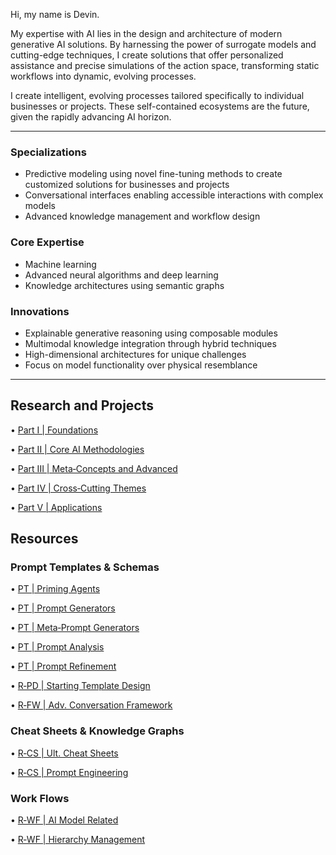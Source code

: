 Hi, my name is Devin.

My expertise with AI lies in the design and architecture of modern generative AI solutions. By harnessing the power of surrogate models and cutting-edge techniques, I create solutions that offer personalized assistance and precise simulations of the action space, transforming static workflows into dynamic, evolving processes.

I create intelligent, evolving processes tailored specifically to individual businesses or projects. These self-contained ecosystems are the future, given the rapidly advancing AI horizon.

---

### Specializations

- Predictive modeling using novel fine-tuning methods to create customized solutions for businesses and projects
- Conversational interfaces enabling accessible interactions with complex models
- Advanced knowledge management and workflow design

### Core Expertise 

- Machine learning
- Advanced neural algorithms and deep learning
- Knowledge architectures using semantic graphs

### Innovations

- Explainable generative reasoning using composable modules
- Multimodal knowledge integration through hybrid techniques
- High-dimensional architectures for unique challenges
- Focus on model functionality over physical resemblance

---

## Research and Projects

• [Part I | Foundations](https://github.com/nerority/AI-Portfolio/wiki/Part-I-%7C-The-Glossary)

• [Part II | Core AI Methodologies](https://github.com/nerority/AI-Portfolio/wiki/Part-II-%7C-Core-AI-Methodologies)

• [Part III | Meta‐Concepts and Advanced](https://github.com/nerority/AI-Portfolio/wiki/Part-III-%7C-Meta%E2%80%90Concepts-and-Advanced)

• [Part IV | Cross‐Cutting Themes](https://github.com/nerority/AI-Portfolio/wiki/Part-IV-%7C-Cross%E2%80%90Cutting-Themes)

• [Part V | Applications](https://github.com/nerority/AI-Portfolio/wiki/Part-V-%7C-Applications)

## Resources

### Prompt Templates & Schemas

• [PT | Priming Agents](https://github.com/nerority/AI-Portfolio/wiki/PT-%7C-Priming-Agents)

• [PT | Prompt Generators](https://github.com/nerority/AI-Portfolio/wiki/PT-%7C-Prompt-Generators)

• [PT | Meta‐Prompt Generators](https://github.com/nerority/AI-Portfolio/wiki/PT-%7C-Meta%E2%80%90Prompt-Generators)

• [PT | Prompt Analysis](https://github.com/nerority/AI-Portfolio/wiki/PT-%7C-Prompt-Analysis)

• [PT | Prompt Refinement](https://github.com/nerority/AI-Portfolio/wiki/PT-%7C-Prompt-Refinement)

• [R‐PD | Starting Template Design](https://github.com/nerority/AI-Portfolio/wiki/R%E2%80%90PD-%7C-Starting-Template-Design)

• [R‐FW | Adv. Conversation Framework](https://github.com/nerority/AI-Portfolio/wiki/R%E2%80%90FW-%7C-Adv.-Conversation-Framework)

### Cheat Sheets & Knowledge Graphs

• [R‐CS | Ult. Cheat Sheets](https://github.com/nerority/AI-Portfolio/wiki/R%E2%80%90CS-%7C-Ultimate-Cheat-Sheets)

• [R‐CS | Prompt Engineering](https://github.com/nerority/AI-Portfolio/wiki/R%E2%80%90CS-%7C-Prompt-Engineering)

### Work Flows

• [R‐WF | AI Model Related](https://github.com/nerority/AI-Portfolio/wiki/R%E2%80%90WF-%7C-AI-Model-Related)

• [R‐WF | Hierarchy Management](https://github.com/nerority/AI-Portfolio/wiki/R%E2%80%90WF-%7C-Hierarchy-Management)
